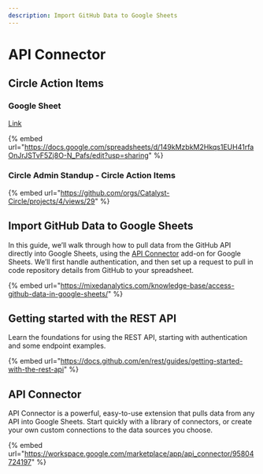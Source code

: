 ```yaml
---
description: Import GitHub Data to Google Sheets
---
```


# API Connector

## Circle Action Items

### Google Sheet

[Link](https://docs.google.com/spreadsheets/d/149kMzbkM2Hkqs1EUH41rfaOnJrJSTvF5Zj8O-N\_Pafs/edit?usp=sharing)

{% embed url="https://docs.google.com/spreadsheets/d/149kMzbkM2Hkqs1EUH41rfaOnJrJSTvF5Zj8O-N_Pafs/edit?usp=sharing" %}

### Circle Admin Standup - Circle Action Items

{% embed url="https://github.com/orgs/Catalyst-Circle/projects/4/views/29" %}

## Import GitHub Data to Google Sheets

In this guide, we’ll walk through how to pull data from the GitHub API directly into Google Sheets, using the [API Connector](https://mixedanalytics.com/api-connector/) add-on for Google Sheets. We’ll first handle authentication, and then set up a request to pull in code repository details from GitHub to your spreadsheet.

{% embed url="https://mixedanalytics.com/knowledge-base/access-github-data-in-google-sheets/" %}

## Getting started with the REST API

Learn the foundations for using the REST API, starting with authentication and some endpoint examples.

{% embed url="https://docs.github.com/en/rest/guides/getting-started-with-the-rest-api" %}

## API Connector

API Connector is a powerful, easy-to-use extension that pulls data from any API into Google Sheets. Start quickly with a library of connectors, or create your own custom connections to the data sources you choose.

{% embed url="https://workspace.google.com/marketplace/app/api_connector/95804724197" %}

